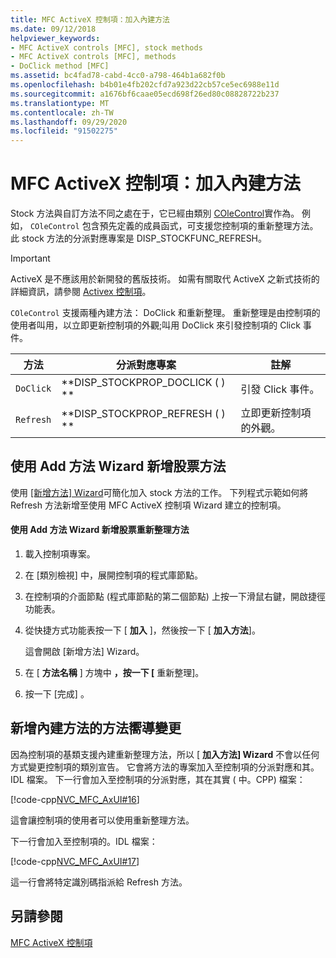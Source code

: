 ```yaml
---
title: MFC ActiveX 控制項：加入內建方法
ms.date: 09/12/2018
helpviewer_keywords:
- MFC ActiveX controls [MFC], stock methods
- MFC ActiveX controls [MFC], methods
- DoClick method [MFC]
ms.assetid: bc4fad78-cabd-4cc0-a798-464b1a682f0b
ms.openlocfilehash: b4b01e4fb202cfd7a923d22cb57ce5ec6988e11d
ms.sourcegitcommit: a1676bf6caae05ecd698f26ed80c08828722b237
ms.translationtype: MT
ms.contentlocale: zh-TW
ms.lasthandoff: 09/29/2020
ms.locfileid: "91502275"
---
```

# <a name="mfc-activex-controls-adding-stock-methods"></a>MFC ActiveX 控制項：加入內建方法

Stock 方法與自訂方法不同之處在于，它已經由類別 [COleControl](reference/colecontrol-class.md)實作為。 例如， `COleControl` 包含預先定義的成員函式，可支援您控制項的重新整理方法。 此 stock 方法的分派對應專案是 DISP_STOCKFUNC_REFRESH。

>[!IMPORTANT]
> ActiveX 是不應該用於新開發的舊版技術。 如需有關取代 ActiveX 之新式技術的詳細資訊，請參閱 [Activex 控制項](activex-controls.md)。

`COleControl` 支援兩種內建方法： DoClick 和重新整理。 重新整理是由控制項的使用者叫用，以立即更新控制項的外觀;叫用 DoClick 來引發控制項的 Click 事件。

|方法|分派對應專案|註解|
|------------|------------------------|-------------|
|`DoClick`|**DISP_STOCKPROP_DOCLICK ( ) **|引發 Click 事件。|
|`Refresh`|**DISP_STOCKPROP_REFRESH ( ) **|立即更新控制項的外觀。|

## <a name="adding-a-stock-method-using-the-add-method-wizard"></a><a name="_core_adding_a_stock_method_using_classwizard"></a> 使用 Add 方法 Wizard 新增股票方法

使用 [ [新增方法] Wizard](../ide/adding-a-method-visual-cpp.md#add-method-wizard)可簡化加入 stock 方法的工作。 下列程式示範如何將 Refresh 方法新增至使用 MFC ActiveX 控制項 Wizard 建立的控制項。

#### <a name="to-add-the-stock-refresh-method-using-the-add-method-wizard"></a>使用 Add 方法 Wizard 新增股票重新整理方法

1. 載入控制項專案。

1. 在 [類別檢視] 中，展開控制項的程式庫節點。

1. 在控制項的介面節點 (程式庫節點的第二個節點) 上按一下滑鼠右鍵，開啟捷徑功能表。

1. 從快捷方式功能表按一下 [ **加入** ]，然後按一下 [ **加入方法**]。

   這會開啟 [新增方法] Wizard。

1. 在 [ **方法名稱** ] 方塊中 **，按一下 [** 重新整理]。

1. 按一下 [完成] 。

## <a name="add-method-wizard-changes-for-stock-methods"></a><a name="_core_classwizard_changes_for_stock_methods"></a> 新增內建方法的方法嚮導變更

因為控制項的基類支援內建重新整理方法，所以 [ **加入方法] Wizard** 不會以任何方式變更控制項的類別宣告。 它會將方法的專案加入至控制項的分派對應和其。IDL 檔案。 下一行會加入至控制項的分派對應，其在其實 ( 中。CPP) 檔案：

[!code-cpp[NVC_MFC_AxUI#16](codesnippet/cpp/mfc-activex-controls-adding-stock-methods_1.cpp)]

這會讓控制項的使用者可以使用重新整理方法。

下一行會加入至控制項的。IDL 檔案：

[!code-cpp[NVC_MFC_AxUI#17](codesnippet/cpp/mfc-activex-controls-adding-stock-methods_2.idl)]

這一行會將特定識別碼指派給 Refresh 方法。

## <a name="see-also"></a>另請參閱

[MFC ActiveX 控制項](mfc-activex-controls.md)
